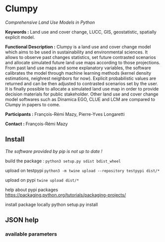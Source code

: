 # Clumpy

*Comprehensive Land Use Models in Python*

**Keywords :** Land use and cover change, LUCC, GIS, geostatistic, spatially explicit model.

**Functional Description :**
Clumpy is a land use and cover change model which aims to be used in sustainability and environmental sciences. It allows to observe past changes statistics, set future contrasted scenarios and allocate simulated future land use maps according to those projections.
From past land use maps and some explanatory variables, the software calibrates the model through machine learning methods (kernel density estimations, neighrest neighbors for now). Explicit probabilistic values are returned and can be then adjusted to contrasted scenarios set by the user. It is finally possible to allocate a simulated land use map in order to provide decision materials for public stakeholder.
Other land use and cover change model softwares such as Dinamica EGO, CLUE and LCM are compared to Clumpy in papers to come.

**Participants :**
François-Rémi Mazy,
Pierre-Yves Longaretti

**Contact :**
François-Rémi Mazy

## Install

*The software provided by pip is not up to date !*

build the package :
`python3 setup.py sdist bdist_wheel`

upload on testpypi
`python3 -m twine upload --repository testpypi dist/*`

upload on pypi
`twine upload dist/*`

help about pypi packages
https://packaging.python.org/tutorials/packaging-projects/

install package locally
python setup.py install

## JSON help

### available parameters

